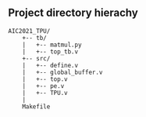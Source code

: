 ## Project directory hierachy
```
AIC2021_TPU/
    +-- tb/
    |   +-- matmul.py
    |   +-- top_tb.v
    +-- src/
    |   +-- define.v
    |   +-- global_buffer.v
    |   +-- top.v
	|   +-- pe.v
	|   +-- TPU.v	
    |
    Makefile
```